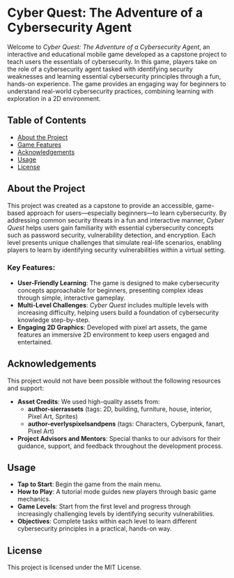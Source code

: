 # Cyber Quest: The Adventure of a Cybersecurity Agent

Welcome to *Cyber Quest: The Adventure of a Cybersecurity Agent*, an interactive and educational mobile game developed as a capstone project to teach users the essentials of cybersecurity. In this game, players take on the role of a cybersecurity agent tasked with identifying security weaknesses and learning essential cybersecurity principles through a fun, hands-on experience. The game provides an engaging way for beginners to understand real-world cybersecurity practices, combining learning with exploration in a 2D environment.

## Table of Contents
- [About the Project](#about-the-project)
- [Game Features](#game-features)
- [Acknowledgements](#acknowledgements)
- [Usage](#usage)
- [License](#license)

## About the Project

This project was created as a capstone to provide an accessible, game-based approach for users—especially beginners—to learn cybersecurity. By addressing common security threats in a fun and interactive manner, *Cyber Quest* helps users gain familiarity with essential cybersecurity concepts such as password security, vulnerability detection, and encryption. Each level presents unique challenges that simulate real-life scenarios, enabling players to learn by identifying security vulnerabilities within a virtual setting.

### Key Features:
- **User-Friendly Learning**: The game is designed to make cybersecurity concepts approachable for beginners, presenting complex ideas through simple, interactive gameplay.
- **Multi-Level Challenges**: *Cyber Quest* includes multiple levels with increasing difficulty, helping users build a foundation of cybersecurity knowledge step-by-step.
- **Engaging 2D Graphics**: Developed with pixel art assets, the game features an immersive 2D environment to keep users engaged and entertained.

## Acknowledgements

This project would not have been possible without the following resources and support:
- **Asset Credits**: We used high-quality assets from:
  - **author-sierrassets** (tags: 2D, building, furniture, house, interior, Pixel Art, Sprites)
  - **author-everlyspixelsandpens** (tags: Characters, Cyberpunk, fanart, Pixel Art)
- **Project Advisors and Mentors**: Special thanks to our advisors for their guidance, support, and feedback throughout the development process.

## Usage

- **Tap to Start**: Begin the game from the main menu.
- **How to Play**: A tutorial mode guides new players through basic game mechanics.
- **Game Levels**: Start from the first level and progress through increasingly challenging levels by identifying security vulnerabilities.
- **Objectives**: Complete tasks within each level to learn different cybersecurity principles in a practical, hands-on way.

## License

This project is licensed under the MIT License.
